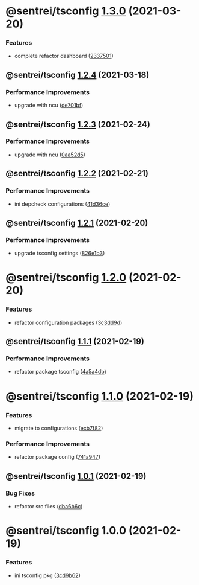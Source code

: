 # @sentrei/tsconfig [1.3.0](https://github.com/sentrei/sentrei/compare/@sentrei/tsconfig@1.2.4...@sentrei/tsconfig@1.3.0) (2021-03-20)

### Features

- complete refactor dashboard ([2337501](https://github.com/sentrei/sentrei/commit/2337501423d8770572c232c858fac71c0599327c))

## @sentrei/tsconfig [1.2.4](https://github.com/sentrei/sentrei/compare/@sentrei/tsconfig@1.2.3...@sentrei/tsconfig@1.2.4) (2021-03-18)

### Performance Improvements

- upgrade with ncu ([de701bf](https://github.com/sentrei/sentrei/commit/de701bf535ea98f982b2467d45fceab726c847a2))

## @sentrei/tsconfig [1.2.3](https://github.com/sentrei/sentrei/compare/@sentrei/tsconfig@1.2.2...@sentrei/tsconfig@1.2.3) (2021-02-24)

### Performance Improvements

- upgrade with ncu ([0aa52d5](https://github.com/sentrei/sentrei/commit/0aa52d5a148a3400788406d0b750288c14c5d752))

## @sentrei/tsconfig [1.2.2](https://github.com/sentrei/sentrei/compare/@sentrei/tsconfig@1.2.1...@sentrei/tsconfig@1.2.2) (2021-02-21)

### Performance Improvements

- ini depcheck configurations ([41d36ce](https://github.com/sentrei/sentrei/commit/41d36cef0459229e366d8d99bda9c0dfdac80ab0))

## @sentrei/tsconfig [1.2.1](https://github.com/sentrei/sentrei/compare/@sentrei/tsconfig@1.2.0...@sentrei/tsconfig@1.2.1) (2021-02-20)

### Performance Improvements

- upgrade tsconfig settings ([826e1b3](https://github.com/sentrei/sentrei/commit/826e1b3ed11bd6bfd52d6065a79b4ad774a9b7cd))

# @sentrei/tsconfig [1.2.0](https://github.com/sentrei/sentrei/compare/@sentrei/tsconfig@1.1.1...@sentrei/tsconfig@1.2.0) (2021-02-20)

### Features

- refactor configuration packages ([3c3dd9d](https://github.com/sentrei/sentrei/commit/3c3dd9d809869706bfc91615d1b26edbe442a4ac))

## @sentrei/tsconfig [1.1.1](https://github.com/sentrei/sentrei/compare/@sentrei/tsconfig@1.1.0...@sentrei/tsconfig@1.1.1) (2021-02-19)

### Performance Improvements

- refactor package tsconfig ([4a5a4db](https://github.com/sentrei/sentrei/commit/4a5a4db213e392439059252e7384856525a2405f))

# @sentrei/tsconfig [1.1.0](https://github.com/sentrei/sentrei/compare/@sentrei/tsconfig@1.0.1...@sentrei/tsconfig@1.1.0) (2021-02-19)

### Features

- migrate to configurations ([ecb7f82](https://github.com/sentrei/sentrei/commit/ecb7f82fa072f4e8309ec3658af7b519f57221f6))

### Performance Improvements

- refactor package config ([741a947](https://github.com/sentrei/sentrei/commit/741a94700f21845d1bdd67108e3aef3d991a2a59))

## @sentrei/tsconfig [1.0.1](https://github.com/sentrei/sentrei/compare/@sentrei/tsconfig@1.0.0...@sentrei/tsconfig@1.0.1) (2021-02-19)

### Bug Fixes

- refactor src files ([dba6b6c](https://github.com/sentrei/sentrei/commit/dba6b6c112ed1beff8b21ad775746b4ee0566f8a))

# @sentrei/tsconfig 1.0.0 (2021-02-19)

### Features

- ini tsconfig pkg ([3cd9b62](https://github.com/sentrei/sentrei/commit/3cd9b62b56b8f8f5527678391f6cdc818b84ef5d))

